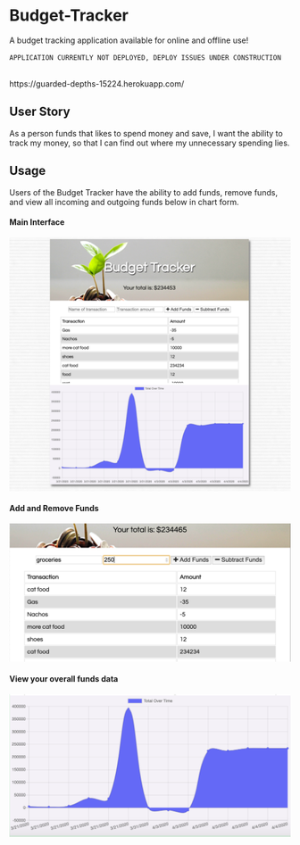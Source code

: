 # Budget-Tracker
A budget tracking application available for online and offline use! 
<br>

    APPLICATION CURRENTLY NOT DEPLOYED, DEPLOY ISSUES UNDER CONSTRUCTION
   
<br>
https://guarded-depths-15224.herokuapp.com/


## User Story
As a person funds that likes to spend money and save, I want the ability to track my money, so that I can find out where my unnecessary spending lies.

## Usage
Users of the Budget Tracker have the ability to add funds, remove funds, and view all incoming and outgoing funds below in chart form.

#### Main Interface
![Main View](./public/images/mainView.png)

#### Add and Remove Funds
![Add View](./public/images/addView.png)

#### View your overall funds data
![Chart View](./public/images/chart.png)